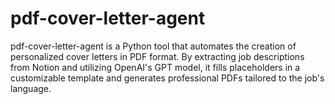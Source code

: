 # pdf-cover-letter-agent
pdf-cover-letter-agent is a Python tool that automates the creation of personalized cover letters in PDF format. By extracting job descriptions from Notion and utilizing OpenAI's GPT model, it fills placeholders in a customizable template and generates professional PDFs tailored to the job's language.
